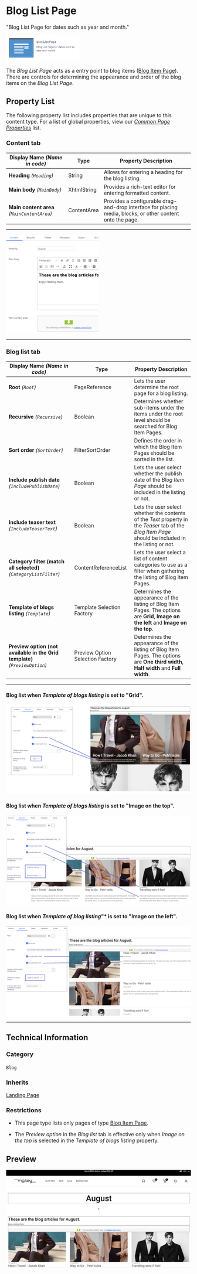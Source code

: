 # Blog List Page
"Blog List Page for dates such as year and month."

<img src="../Screenshots/Blog%20List%20Page%20-%20icon.png?raw=true" alt="Blog List Page icon" width="40%" />

The *Blog List Page* acts as a entry point to blog items ([Blog Item Page](./Blog%20Item%20Page.md)). There are controls for determining the appearance and order of the blog items on the *Blog List Page*.

## Property List
The following property list includes properties that are unique to this content type. For a list of global properties, view our [*Common Page Properties*](./Common%20Page%20Properties.md) list.

### Content tab

Display Name *(Name in code)* | Type | Property Description
--------------|------|---------------
**Heading** *(`Heading`)* | String | Allows for entering a heading for the blog listing.
**Main body** *(`MainBody`)* | XhtmlString | Provides a rich-text editor for entering formatted content.
**Main content area** *(`MainContentArea`)* | ContentArea | Provides a configurable drag-and-drop interface for placing media, blocks, or other content onto the page.

** **
<img src="../Screenshots/Blog%20List%20Page%20-%20Content%20tab.png?raw=true" alt="Content tab of the Blog List Page in All-properties view" width="50%"/>

---


### Blog list tab

Display Name *(Name in code)* | Type | Property Description
--------------|------|---------------
**Root** *(`Root`)* | PageReference | Lets the user determine the root page for a blog listing.
**Recursive** *(`Recursive`)* | Boolean | Determines whether sub-items under the items under the root level should be searched for Blog Item Pages.
**Sort order** *(`SortOrder`)* | FilterSortOrder | Defines the order in which the Blog Item Pages should be sorted in the list.
**Include publish date** *(`IncludePublishDate`)* | Boolean | Lets the user select whether the publish date of the *Blog Item Page* should be included in the listing or not.
**Include teaser text** *(`IncludeTeaserText`)* | Boolean | Lets the user select whether the contents of the *Text* property in the *Teaser* tab of the *Blog Item Page* should be included in the listing or not.
**Category filter (match all selected)** *(`CategoryListFilter`)* | ContentReferenceList | Lets the user select a list of content categories to use as a filter when gathering the listing of Blog Item Pages.
**Template of blogs listing** *(`Template`)* | Template Selection Factory | Determines the appearance of the listing of Blog Item Pages. The options are **Grid**, **Image on the left** and **Image on the top**.
**Preview option (not available in the Grid template)** *(`PreviewOption`)* | Preview Option Selection Factory | Determines the appearance of the listing of Blog Item Pages. The options are **One third width**, **Half width** and **Full width**.


** **

#### Blog list when *Template of blogs listing* is set to "Grid".

<img src="../Screenshots/Blog%20List%20Page%20-%20Blog%20list%20tab%20-%20Grid.png?raw=true" alt="Blog list tab of the Blog List Page in All-properties view -- Grid" width="100%"/>

#### Blog list when *Template of blogs listing* is set to "Image on the top".

<img src="../Screenshots/Blog%20List%20Page%20-%20Blog%20list%20tab%20-%20ImageOnTheTop.png?raw=true" alt="Blog list tab of the Blog List Page in All-properties view -- Image on the top" width="100%"/>

#### Blog list when *Template of blog listing*"* is set to "Image on the left".

<img src="../Screenshots/Blog%20List%20Page%20-%20Blog%20list%20tab%20-%20ImageOnTheLeft.png?raw=true" alt="Blog list tab of the Blog List Page in All-properties view -- Image on the left" width="100%"/>

---



## Technical Information

### Category
`Blog`

### Inherits
[Landing Page](#)

### Restrictions
* This page type lists only pages of type [Blog Item Page](./Blog%20Item%20Page.md).

* The *Preview option* in the *Blog list* tab is effective only when *Image on the top* is selected in the *Template of blogs listing* property.

## Preview
<img src="../Screenshots/Blog%20List%20Page%20-%20OPE.png?raw=true" alt="Preview of the Blog List Page" width="100%"/>
